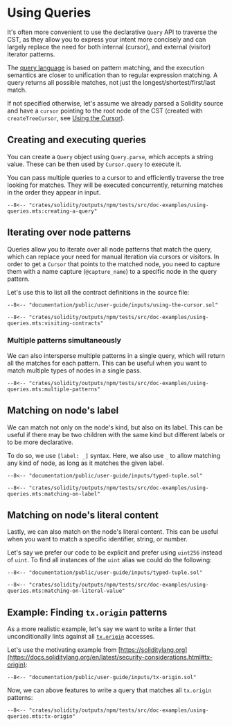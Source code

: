 # Using Queries

It's often more convenient to use the declarative `Query` API to traverse the CST, as they allow you to express your intent more concisely and can largely replace the need for both internal (cursor), and external (visitor) iterator patterns.

The [query language](./../tree-query-language.md) is based on pattern matching, and the execution semantics are closer to unification than to regular expression matching. A query returns all possible matches, not just the longest/shortest/first/last match.

If not specified otherwise, let's assume we already parsed a Solidity source and have a `cursor` pointing to the root node of the CST (created with `createTreeCursor`, see [Using the Cursor](./using-the-cursor.md)).

## Creating and executing queries

You can create a `Query` object using `Query.parse`, which accepts a string value. These can be then used by `Cursor.query` to execute it.

You can pass multiple queries to a cursor to and efficiently traverse the tree looking for matches. They will be executed concurrently, returning matches in the order they appear in input.

```{ .ts }
--8<-- "crates/solidity/outputs/npm/tests/src/doc-examples/using-queries.mts:creating-a-query"
```

## Iterating over node patterns

Queries allow you to iterate over all node patterns that match the query, which can replace your need for manual iteration via cursors or visitors. In order to get a `Cursor` that points to the matched node, you need to capture them with a name capture (`@capture_name`) to a specific node in the query pattern.

Let's use this to list all the contract definitions in the source file:

```solidity title="input.sol"
--8<-- "documentation/public/user-guide/inputs/using-the-cursor.sol"
```

```{ .ts }
--8<-- "crates/solidity/outputs/npm/tests/src/doc-examples/using-queries.mts:visiting-contracts"
```

### Multiple patterns simultaneously

We can also intersperse multiple patterns in a single query, which will return all the matches for each pattern. This can be useful when you want to match multiple types of nodes in a single pass.

```{ .ts }
--8<-- "crates/solidity/outputs/npm/tests/src/doc-examples/using-queries.mts:multiple-patterns"
```

## Matching on node's label

We can match not only on the node's kind, but also on its label. This can be useful if there may be two children with the same kind but different labels or to be more declarative.

To do so, we use `[label: _]` syntax. Here, we also use `_` to allow matching any kind of node, as long as it matches the given label.

```solidity title="input.sol"
--8<-- "documentation/public/user-guide/inputs/typed-tuple.sol"
```

```{ .ts }
--8<-- "crates/solidity/outputs/npm/tests/src/doc-examples/using-queries.mts:matching-on-label"
```

## Matching on node's literal content

Lastly, we can also match on the node's literal content. This can be useful when you want to match a specific identifier, string, or number.

Let's say we prefer our code to be explicit and prefer using `uint256` instead of `uint`. To find all instances of the `uint` alias we could do the following:

```solidity title="input.sol"
--8<-- "documentation/public/user-guide/inputs/typed-tuple.sol"
```

```{ .ts }
--8<-- "crates/solidity/outputs/npm/tests/src/doc-examples/using-queries.mts:matching-on-literal-value"
```

## Example: Finding `tx.origin` patterns

As a more realistic example, let's say we want to write a linter that unconditionally lints against all [`tx.origin`](https://docs.soliditylang.org/en/latest/security-considerations.html#tx-origin) accesses.

Let's use the motivating example from [https://soliditylang.org](https://docs.soliditylang.org/en/latest/security-considerations.html#tx-origin):

```solidity title="input.sol"
--8<-- "documentation/public/user-guide/inputs/tx-origin.sol"
```

Now, we can above features to write a query that matches all `tx.origin` patterns:

```{ .ts }
--8<-- "crates/solidity/outputs/npm/tests/src/doc-examples/using-queries.mts:tx-origin"
```
